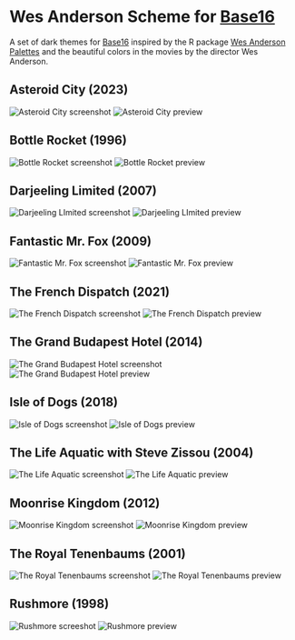# Wes Anderson Scheme for [Base16](http://chriskempson.com/projects/base16/)

A set of dark themes for [Base16](http://chriskempson.com/projects/base16/)
inspired by the R package [Wes Anderson
Palettes](https://github.com/karthik/wesanderson) and the beautiful colors in
the movies by the director Wes Anderson.

## Asteroid City (2023)

![Asteroid City screenshot](asteroid-city-screen.png)
![Asteroid City preview](asteroid-city-preview.png)

## Bottle Rocket (1996)

![Bottle Rocket screenshot](bottle-rocket-screen.png)
![Bottle Rocket preview](bottle-rocket-preview.png)

## Darjeeling Limited (2007)

![Darjeeling LImited screenshot](darjeeling-limited-screen.jpg)
![Darjeeling LImited preview](darjeeling-limited-preview.png)

## Fantastic Mr. Fox (2009)

![Fantastic Mr. Fox screenshot](fantastic-mr-fox-screen.jpg)
![Fantastic Mr. Fox preview](fantastic-mr-fox-preview.png)

## The French Dispatch (2021)

![The French Dispatch screenshot](french-dispatch-screen.jpg)
![The French Dispatch preview](french-dispatch-preview.png)

## The Grand Budapest Hotel (2014)

![The Grand Budapest Hotel screenshot](grand-budapest-hotel-screen.jpg)
![The Grand Budapest Hotel preview](grand-budapest-hotel-preview.png)


## Isle of Dogs (2018)

![Isle of Dogs screenshot](isle-of-dogs-screen.jpg)
![Isle of Dogs preview](isle-of-dogs-preview.png)

## The Life Aquatic with Steve Zissou (2004)

![The Life Aquatic screenshot](life-aquatic-screen.jpg)
![The Life Aquatic preview](life-aquatic-preview.png)

## Moonrise Kingdom (2012)

![Moonrise Kingdom screenshot](moonrise-kingdom-screen.jpg)
![Moonrise Kingdom preview](moonrise-kingdom-preview.png)

## The Royal Tenenbaums (2001)

![The Royal Tenenbaums screenshot](royal-tenenbaums-screen.jpg)
![The Royal Tenenbaums preview](royal-tenenbaums-preview.png)

## Rushmore (1998)

![Rushmore screeshot](rushmore-screen.jpg)
![Rushmore preview](rushmore-preview.png)

